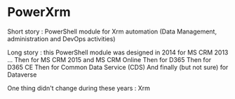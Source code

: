 # PowerXrm
Short story : PowerShell module for Xrm automation (Data Management, administration and DevOps activities)

Long story : this PowerShell module was designed in 2014 for MS CRM 2013 ...
Then for MS CRM 2015 and MS CRM Online
Then for D365 
Then for D365 CE
Then for Common Data Service (CDS)
And finally (but not sure) for Dataverse

One thing didn't change during these years : Xrm 

